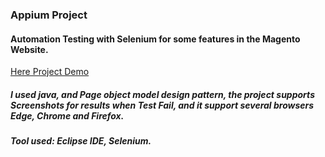 ### Appium Project
#### Automation Testing with Selenium for some features in the Magento Website.

[Here Project Demo](https://drive.google.com/file/d/1DjMQSVFUpp401gvYG1QkjTy-qIHrl9IN/view?usp=sharing)

##### I used java, and Page object model design pattern, the project supports Screenshots for results when Test Fail, and it support several browsers Edge, Chrome and Firefox.
##### Tool used: Eclipse IDE, Selenium.
